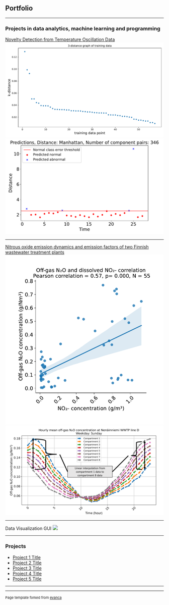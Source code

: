 ## Portfolio

---

### Projects in data analytics, machine learning and programming

[Novelty Detection from Temperature Oscillation Data](/pdf/Bachelor_thesis_elec_2020_hilander_helena.pdf)
<img src="images/epsilon_Manhattan346-eps-converted-to.pdf"/>
<img src="images/pred_Normaltestdataofpipe3_Manhattan346-eps-converted-to.pdf"/>

---

[Nitrous oxide emission dynamics
and emission factors of two Finnish
wastewater treatment plants](/pdf/Masters_thesis_2022_Hilander_Helena.pdf)
<img src="images/Nitrite_correlation_all_data.pdf"/>
<img src="images/linear_reg.pdf"/>

---
Data Visualization GUI
<img src="images/dummy_thumbnail.jpg?raw=true"/>

---

### Projects

- [Project 1 Title](http://example.com/)
- [Project 2 Title](http://example.com/)
- [Project 3 Title](http://example.com/)
- [Project 4 Title](http://example.com/)
- [Project 5 Title](http://example.com/)

---




---
<p style="font-size:11px">Page template forked from <a href="https://github.com/evanca/quick-portfolio">evanca</a></p>
<!-- Remove above link if you don't want to attibute -->
